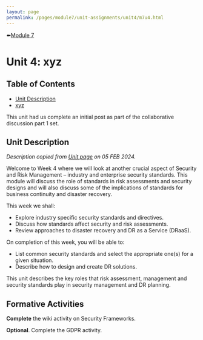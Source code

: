 ```yaml
---
layout: page
permalink: /pages/module7/unit-assignments/unit4/m7u4.html
---
```


⬅️[Module 7](/pages/module7.html)

# Unit 4: xyz

## Table of Contents

- [Unit Description](#unit-description)
- [xyz](/pages/module6/unit-assignments/unit4/xyz)

This unit had us complete an initial post as part of the collaborative discussion part 1 set.

## Unit Description

*Description copied from [Unit page](https://www.my-course.co.uk/course/view.php?id=11272&section=10) on 05 FEB 2024.*

Welcome to Week 4 where we will look at another crucial aspect of Security and Risk Management – industry and enterprise security standards. This module will discuss the role of standards in risk assessments and security designs and will also discuss some of the implications of standards for business continuity and disaster recovery.

This week we shall:
- Explore industry specific security standards and directives.
- Discuss how standards affect security and risk assessments.
- Review approaches to disaster recovery and DR as a Service (DRaaS).

On completion of this week, you will be able to:
- List common security standards and select the appropriate one(s) for a given situation.
- Describe how to design and create DR solutions.

This unit describes the key roles that risk assessment, management and security standards play in security management and DR planning. 

## Formative Activities

**Complete** the wiki activity on Security Frameworks.

**Optional**. Complete the GDPR activity.
